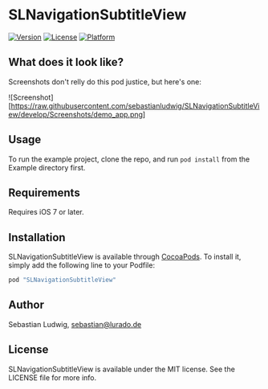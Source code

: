 # SLNavigationSubtitleView

[![Version](https://img.shields.io/cocoapods/v/SLNavigationSubtitleView.svg?style=flat)](http://cocoapods.org/pods/SLNavigationSubtitleView)
[![License](https://img.shields.io/cocoapods/l/SLNavigationSubtitleView.svg?style=flat)](http://cocoapods.org/pods/SLNavigationSubtitleView)
[![Platform](https://img.shields.io/cocoapods/p/SLNavigationSubtitleView.svg?style=flat)](http://cocoapods.org/pods/SLNavigationSubtitleView)

## What does it look like?

Screenshots don't relly do this pod justice, but here's one:

![Screenshot][https://raw.githubusercontent.com/sebastianludwig/SLNavigationSubtitleView/develop/Screenshots/demo_app.png]

## Usage

To run the example project, clone the repo, and run `pod install` from the Example directory first.

## Requirements

Requires iOS 7 or later. 

## Installation

SLNavigationSubtitleView is available through [CocoaPods](http://cocoapods.org). To install
it, simply add the following line to your Podfile:

```ruby
pod "SLNavigationSubtitleView"
```

## Author

Sebastian Ludwig, sebastian@lurado.de

## License

SLNavigationSubtitleView is available under the MIT license. See the LICENSE file for more info.
